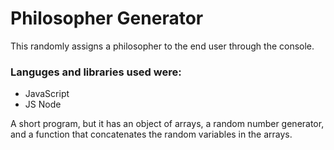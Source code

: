 # Philosopher Generator

This randomly assigns a philosopher to the end user through the console.

### Languges and libraries used were:

+ JavaScript
+ JS Node

A short program, but it has an object of arrays, a random number generator, and a function that concatenates the random variables in the arrays. 